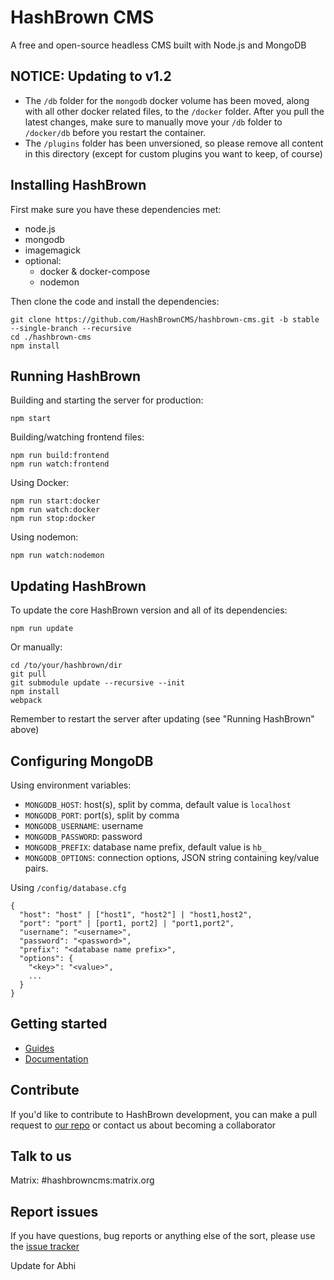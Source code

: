 # HashBrown CMS
A free and open-source headless CMS built with Node.js and MongoDB

## NOTICE: Updating to v1.2
- The `/db` folder for the `mongodb` docker volume has been moved, along with all other docker related files, to the `/docker` folder. After you pull the latest changes, make sure to manually move your `/db` folder to `/docker/db` before you restart the container.
- The `/plugins` folder has been unversioned, so please remove all content in this directory (except for custom plugins you want to keep, of course)

## Installing HashBrown
First make sure you have these dependencies met:  
- node.js
- mongodb
- imagemagick
- optional:
  - docker & docker-compose
  - nodemon

Then clone the code and install the dependencies:  
```
git clone https://github.com/HashBrownCMS/hashbrown-cms.git -b stable --single-branch --recursive
cd ./hashbrown-cms
npm install
```

## Running HashBrown
Building and starting the server for production:
```
npm start
```

Building/watching frontend files:
```
npm run build:frontend
npm run watch:frontend
```

Using Docker:
```
npm run start:docker
npm run watch:docker
npm run stop:docker
```

Using nodemon:
```
npm run watch:nodemon
```

## Updating HashBrown
To update the core HashBrown version and all of its dependencies:
```
npm run update
```

Or manually:
```
cd /to/your/hashbrown/dir
git pull
git submodule update --recursive --init
npm install
webpack 
```

Remember to restart the server after updating (see "Running HashBrown" above)

## Configuring MongoDB  
Using environment variables:
  - `MONGODB_HOST`: host(s), split by comma, default value is `localhost`
  - `MONGODB_PORT`: port(s), split by comma
  - `MONGODB_USERNAME`: username
  - `MONGODB_PASSWORD`: password
  - `MONGODB_PREFIX`: database name prefix, default value is `hb_`
  - `MONGODB_OPTIONS`: connection options, JSON string containing key/value pairs.

Using `/config/database.cfg`
```
{
  "host": "host" | ["host1", "host2"] | "host1,host2",
  "port": "port" | [port1, port2] | "port1,port2",
  "username": "<username>",
  "password": "<password>",
  "prefix": "<database name prefix>",
  "options": {
    "<key>": "<value>",
    ...
  }
}
```

## Getting started
- [Guides](http://hashbrown.rocks/guides)
- [Documentation](http://hashbrown.rocks/docs)

## Contribute
If you'd like to contribute to HashBrown development, you can make a pull request to [our repo](https://github.com/HashBrownCMS/hashbrown-cms) or contact us about becoming a collaborator

## Talk to us
Matrix: #hashbrowncms:matrix.org

## Report issues
If you have questions, bug reports or anything else of the sort, please use the [issue tracker](https://github.com/Putaitu/hashbrown-cms/issues)

Update for Abhi
